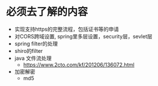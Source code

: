 # 必须去了解的内容

- 实现支持https的完整流程，包括证书等的申请
- 对CORS跨域设置, spring里多层设置，security层，sevlet层
- spring filter的处理
- shiro的filter
- java 文件流处理
    + https://www.2cto.com/kf/201206/136072.html
- 加密解密
    + md5